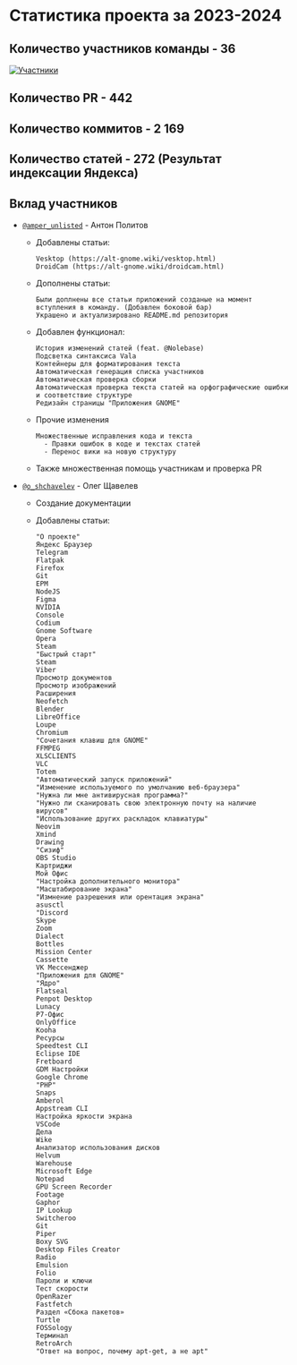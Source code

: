 # Статистика проекта за 2023-2024

## Количество участников команды - 36
[![Участники](https://contrib.rocks/image?repo=OlegShchavelev/ALTGnomeWiki)](https://github.com/OlegShchavelev/ALTGnomeWiki/graphs/contributors)
## Количество PR - 442
## Количество коммитов - 2 169
## Количество статей - 272 (Результат индексации Яндекса)

## Вклад участников

- [`@amper_unlisted`](https://t.me/amper_unlisted) - Антон Политов 
  - Добавлены статьи:

        Vesktop (https://alt-gnome.wiki/vesktop.html)
        DroidCam (https://alt-gnome.wiki/droidcam.html)
  - Дополнены статьи:

        Были доплнены все статьи приложений созданые на момент вступления в команду. (Добавлен боковой бар)
        Украшено и актуализировано README.md репозитория
  - Добавлен функционал:
 
        История изменений статей (feat. @Nolebase)
        Подсветка синтаксиса Vala
        Контейнеры для форматирования текста
        Автоматическая генерация списка участников
        Автоматическая проверка сборки
        Автоматическая проверка текста статей на орфографические ошибки и соответствие структуре
        Редизайн страницы "Приложения GNOME"
  - Прочие изменения

        Множественные исправления кода и текста
          - Правки ошибок в коде и текстах статей
          - Перенос вики на новую структуру
  - Также множественная помощь участникам и проверка PR

- [`@o_shchavelev`](https://t.me/o_shchavelev) - Олег Щавелев
  - Создание документации
  - Добавлены статьи:

        "О проекте"
        Яндекс Браузер
        Telegram
        Flatpak
        Firefox
        Git
        EPM
        NodeJS
        Figma
        NVIDIA
        Console
        Codium
        Gnome Software
        Opera
        Steam
        "Быстрый старт"
        Steam
        Viber
        Просмотр документов
        Просмотр изображений
        Расширения
        Neofetch
        Blender
        LibreOffice
        Loupe
        Chromium
        "Сочетания клавиш для GNOME"
        FFMPEG
        XLSCLIENTS
        VLC
        Totem
        "Автоматический запуск приложений"
        "Изменение используемого по умолчанию веб-браузера"
        "Нужна ли мне антивирусная программа?"
        "Нужно ли сканировать свою электронную почту на наличие вирусов"
        "Использование других раскладок клавиатуры"
        Neovim
        Xmind
        Drawing
        "Сизиф"
        OBS Studio
        Картриджи
        Мой Офис
        "Настройка дополнительного монитора"
        "Масштабирование экрана"
        "Измнение разрешения или орентация экрана"
        asusctl
        "Discord
        Skype
        Zoom
        Dialect
        Bottles
        Mission Center
        Cassette
        VK Мессенджер
        "Приложения для GNOME"
        "Ядро"
        Flatseal
        Penpot Desktop
        Lunacy
        Р7-Офис
        OnlyOffice
        Kooha
        Ресурсы
        Speedtest CLI
        Eclipse IDE
        Fretboard
        GDM Настройки
        Google Chrome
        "PHP"
        Snaps
        Amberol
        Appstream CLI 
        Настройка яркости экрана
        VSCode
        Дела
        Wike
        Анализатор использования дисков
        Helvum
        Warehouse
        Microsoft Edge
        Notepad
        GPU Screen Recorder
        Footage
        Gaphor
        IP Lookup
        Switcheroo
        Git
        Piper
        Boxy SVG
        Desktop Files Creator
        Radio
        Emulsion
        Folio
        Пароли и ключи
        Тест скорости
        OpenRazer
        Fastfetch
        Раздел «Сбока пакетов»
        Turtle
        FOSSology
        Терминал
        RetroArch
        "Ответ на вопрос, почему apt-get, а не apt"
